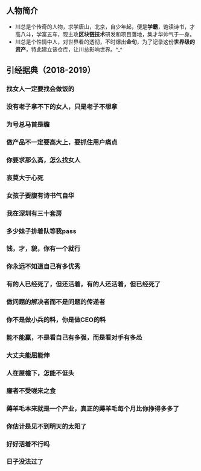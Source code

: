 ## 人物简介
- 川总是个传奇的人物，求学唐山，北京，自少年起，便是**学霸**，饱读诗书，才高八斗，学富五车，现主攻**区块链技术**研发和项目落地，集才华帅气于一身。
- 川总是个性情中人，对世界看的透彻，不时爆出**金句**，为了记录这份**世界级的资产**，特此建立该仓库，让川总影响世界。^_^
## 引经据典（2018-2019）

### 找女人一定要找会做饭的

### 没有老子拿不下的女人，只是老子不想拿

### 为号总马首是瞻

### 做产品不一定要高大上，要抓住用户痛点

### 你要求那么高，怎么找女人

### 哀莫大于心死

### 女孩子要腹有诗书气自华

### 我在深圳有三十套房

### 多少妹子排着队等我pass

### 钱，才，貌，你有一个就行

### 你永远不知道自己有多优秀

### 有的人已经死了，但还活着，有的人还活着，但已经死了

### 做问题的解决者而不是问题的传递者

### 你不是做小兵的料，你是做CEO的料

### 能不能赢，不是看自己有多强，而是看对手有多怂

### 大丈夫能屈能伸

### 人在屋檐下，怎能不低头

### 廉者不受嗟来之食

### 薅羊毛本来就是一个产业，真正的薅羊毛每个月比你挣得多多了

### 你估计是见不到明天的太阳了

### 好好活着不行吗

### 日子没法过了
